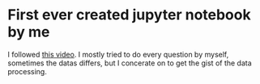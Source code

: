 # First ever created jupyter notebook by me
I followed [this video](https://youtu.be/eMOA1pPVUc4). I mostly tried to do every question by myself, sometimes the datas differs, but I concerate on to get the gist of the data processing.
